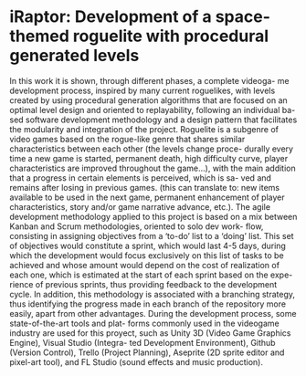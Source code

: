 # iRaptor: Development of a space-themed roguelite with procedural generated levels

In this work it is shown, through different phases, a complete videoga-
me development process, inspired by many current roguelikes, with levels
created by using procedural generation algorithms that are focused on an
optimal level design and oriented to replayability, following an individual ba-
sed software development methodology and a design pattern that facilitates
the modularity and integration of the project.
Roguelite is a subgenre of video games based on the rogue-like genre that
shares similar characteristics between each other (the levels change proce-
durally every time a new game is started, permanent death, high difficulty
curve, player characteristics are improved throughout the game...), with the
main addition that a progress in certain elements is perceived, which is sa-
ved and remains after losing in previous games. (this can translate to: new
items available to be used in the next game, permanent enhancement of
player characteristics, story and/or game narrative advance, etc.).
The agile development methodology applied to this project is based on a
mix between Kanban and Scrum methodologies, oriented to solo dev work-
flow, consisting in assigning objectives from a ‘to-do’ list to a ‘doing’ list.
This set of objectives would constitute a sprint, which would last 4-5 days,
during which the development would focus exclusively on this list of tasks
to be achieved and whose amount would depend on the cost of realization of
each one, which is estimated at the start of each sprint based on the expe-
rience of previous sprints, thus providing feedback to the development cycle.
In addition, this methodology is associated with a branching strategy, thus
identifying the progress made in each branch of the repository more easily,
apart from other advantages.
During the development process, some state-of-the-art tools and plat-
forms commonly used in the videogame industry are used for this proyect,
such as Unity 3D (Video Game Graphics Engine), Visual Studio (Integra-
ted Development Environment), Github (Version Control), Trello (Project
Planning), Aseprite (2D sprite editor and pixel-art tool), and FL Studio
(sound effects and music production).
